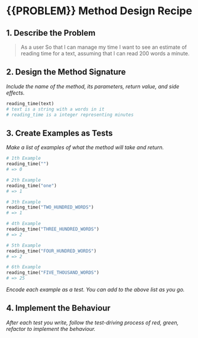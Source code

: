 # {{PROBLEM}} Method Design Recipe

## 1. Describe the Problem

> As a user
> So that I can manage my time
> I want to see an estimate of reading time for a text, assuming that 
> I can read 200 words a minute.

## 2. Design the Method Signature

_Include the name of the method, its parameters, return value, and side effects._

```ruby
reading_time(text)
# text is a string with a words in it
# reading_time is a integer representing minutes
```

## 3. Create Examples as Tests

_Make a list of examples of what the method will take and return._

```ruby
# 1th Example
reading_time("")
# => 0

# 2th Example
reading_time("one")
# => 1

# 3th Example
reading_time("TWO_HUNDRED_WORDS")
# => 1

# 4th Example
reading_time("THREE_HUNDRED_WORDS")
# => 2

# 5th Example
reading_time("FOUR_HUNDRED_WORDS")
# => 2

# 6th Example
reading_time("FIVE_THOUSAND_WORDS")
# => 25
```

_Encode each example as a test. You can add to the above list as you go._

## 4. Implement the Behaviour

_After each test you write, follow the test-driving process of red, green, refactor to implement the behaviour._

